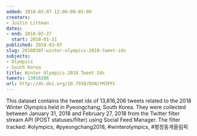 ```yaml
---
added: 2018-03-07 12:00:00-05:00
creators:
- Justin Littman
dates:
- end: 2018-02-27
  start: 2018-01-31
published: 2018-03-07
slug: 20180307-winter-olympics-2018-tweet-ids
subjects:
- Olympics
- South Korea
title: Winter Olympics 2018 Tweet Ids
tweets: 13816206
url: http://dx.doi.org/10.7910/DVN/YMJPFC
---
```


This dataset contains the tweet ids of 13,816,206 tweets related to the 2018 Winter Olympics held in Pyeongchang, South Korea. They were collected between January 31, 2018 and February 27, 2018 from the Twitter filter stream API (POST statuses/filter) using Social Feed Manager. The filter tracked: #olympics, #pyeongchang2018, #winterolympics, #평창동계올림픽
